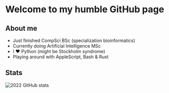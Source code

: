 Welcome to my humble GitHub page
===

About me
---

- Just finished CompSci BSc (specialization bioinformatics)
- Currently doing Artificial Intelligence MSc
- I :heart: Python (might be Stockholm syndrome)
- Playing around with AppleScript, Bash & Rust

Stats
---

![2022 GitHub stats](https://github-readme-stats.vercel.app/api?username=Josef-Hlink&hide=contribs,prs&theme=dracula)

<!---
[![Top Languages](https://github-readme-stats.vercel.app/api/top-langs/?username=Josef-Hlink&layout=compact&theme=dracula)](https://github.com/anuraghazra/github-readme-stats)
-->
